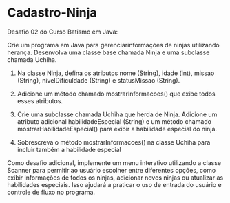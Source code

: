 # Cadastro-Ninja
Desafio 02 do Curso Batismo em Java: 

Crie um programa em Java para gerenciarinformações de ninjas utilizando herança. Desenvolva uma classe base chamada Ninja e uma subclasse chamada Uchiha.

1. Na classe Ninja, defina os atributos nome (String), idade (int), missao (String), nivelDificuldade (String) e statusMissao (String).

2. Adicione um método chamado mostrarInformacoes() que exibe todos esses atributos.

3. Crie uma subclasse chamada Uchiha que herda de Ninja. Adicione um atributo adicional habilidadeEspecial (String) e um método chamado mostrarHabilidadeEspecial() para exibir
a habilidade especial do ninja.

4. Sobrescreva o método mostrarInformacoes() na classe Uchiha para incluir também a habilidade especial

Como desafio adicional, implemente um menu interativo utilizando a classe Scanner para permitir ao usuário escolher entre diferentes opções, como exibir informações de todos os
ninjas, adicionar novos ninjas ou atualizar as habilidades especiais. Isso ajudará a praticar o uso de entrada do usuário e controle de fluxo no programa.

